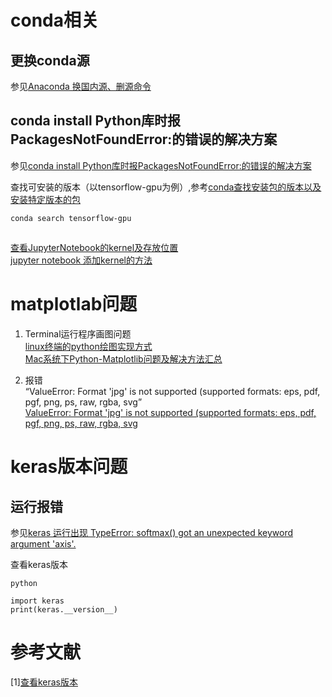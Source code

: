 # conda相关
## 更换conda源  
参见[Anaconda 换国内源、删源命令](https://blog.csdn.net/kaige2111/article/details/90727476)
    
## conda install Python库时报PackagesNotFoundError:的错误的解决方案  
参见[conda install Python库时报PackagesNotFoundError:的错误的解决方案](https://blog.csdn.net/ewba_gis_rs_er/article/details/84671406)  
  
查找可安装的版本（以tensorflow-gpu为例）,参考[conda查找安装包的版本以及安装特定版本的包](https://blog.csdn.net/u013517182/article/details/93032900)  
```
conda search tensorflow-gpu
```  



          
##   
[查看JupyterNotebook的kernel及存放位置](https://blog.csdn.net/m0_37422217/article/details/107374443)  
[jupyter notebook 添加kernel的方法](https://blog.csdn.net/TTdreamloong/article/details/82886773)
            
# matplotlab问题  
1. Terminal运行程序画图问题  
[linux终端的python绘图实现方式](https://blog.csdn.net/zhuiyuanzhongjia/article/details/80776227)  
[Mac系统下Python-Matplotlib问题及解决方法汇总](https://blog.csdn.net/w275840140/article/details/88805102)  

2. 报错  
  “ValueError: Format 'jpg' is not supported (supported formats: eps, pdf, pgf, png, ps, raw, rgba, svg”  
[ValueError: Format 'jpg' is not supported (supported formats: eps, pdf, pgf, png, ps, raw, rgba, svg](https://blog.csdn.net/liuchengzimozigreat/article/details/82348651) 
    
              
# keras版本问题

## 运行报错
参见[keras 运行出现 TypeError: softmax() got an unexpected keyword argument 'axis'.](https://blog.csdn.net/nijiayan123/article/details/81907302)

查看keras版本
```
python

import keras
print(keras.__version__)

```
# 参考文献
[1][查看keras版本](https://blog.csdn.net/baidu_32936911/article/details/79753533)
